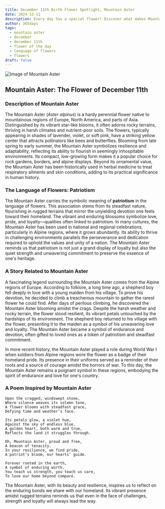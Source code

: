 ```yaml
---
title: December 11th Birth Flower Spotlight, Mountain Aster
date: 2024-12-11
description: Every day has a special flower! Discover what makes Mountain Aster unique as today’s birth flower and its symbolic meaning.
author: 365days
tags:
  - mountain aster
  - december
  - december 11th
  - flower of the day
  - language of flowers
  - flowers
draft: false
---
```


![Image of Mountain Aster](https://cdn.pixabay.com/photo/2017/11/14/00/28/wormwood-some-competition-2947198_1280.jpg#center)


## Mountain Aster: The Flower of December 11th

### Description of Mountain Aster

The Mountain Aster (_Aster alpinus_) is a hardy perennial flower native to mountainous regions of Europe, North America, and parts of Asia. Distinguished by its vibrant star-like blooms, it often adorns rocky terrains, thriving in harsh climates and nutrient-poor soils. The flowers, typically appearing in shades of lavender, violet, or soft pink, have a striking yellow center that attracts pollinators like bees and butterflies. Blooming from late spring to early summer, the Mountain Aster symbolizes resilience and adaptability, reflecting its ability to flourish in seemingly inhospitable environments. Its compact, low-growing form makes it a popular choice for rock gardens, borders, and alpine displays. Beyond its ornamental value, the Mountain Aster has been historically used in herbal medicine to treat respiratory ailments and skin conditions, adding to its practical significance in human history.

### The Language of Flowers: Patriotism

The Mountain Aster carries the symbolic meaning of **patriotism** in the language of flowers. This association stems from its steadfast nature, flourishing in rugged terrains that mirror the unyielding devotion one feels toward their homeland. The vibrant and enduring blossoms symbolize love, pride, and loyalty—qualities often linked to patriotism. In many cultures, the Mountain Aster has been used in national and regional celebrations, particularly in Alpine regions, where it grows abundantly. Its ability to thrive in challenging environments parallels the perseverance and dedication required to uphold the values and unity of a nation. The Mountain Aster reminds us that patriotism is not just a grand display of loyalty but also the quiet strength and unwavering commitment to preserve the essence of one's heritage.

### A Story Related to Mountain Aster

A fascinating legend surrounding the Mountain Aster comes from the Alpine regions of Europe. According to folklore, a long time ago, a shepherd boy fell deeply in love with a young maiden from his village. To prove his devotion, he decided to climb a treacherous mountain to gather the rarest flower he could find. After days of perilous climbing, he discovered the Mountain Aster blooming amidst the crags. Despite the harsh weather and rocky terrain, the flower stood resilient, its vibrant petals untouched by the hardships of its environment. The shepherd boy returned to his village with the flower, presenting it to the maiden as a symbol of his unwavering love and loyalty. The Mountain Aster became a symbol of endurance and devotion, often gifted to loved ones as a token of patriotism and steadfast commitment.

In more recent history, the Mountain Aster played a role during World War I when soldiers from Alpine regions wore the flower as a badge of their homeland pride. Its presence in their uniforms served as a reminder of their roots and a source of courage amidst the horrors of war. To this day, the Mountain Aster remains a poignant symbol in these regions, embodying the spirit of endurance and love for one's country.

### A Poem Inspired by Mountain Aster

```
Upon the cragged, windswept stone,  
Where silence weaves its solemn tone,  
A flower blooms with steadfast grace,  
Defying time and weather’s face.  

Its petals glow, a violet hue,  
Against the sky of endless blue.  
A golden heart, both warm and true,  
Reflects the land it struggles through.  

Oh, Mountain Aster, proud and free,  
A beacon of tenacity.  
In your resilience, we find pride,  
A patriot’s bloom, our hearts’ guide.  

Forever rooted in the earth,  
A symbol of enduring worth.  
You teach us strength, you teach us care,  
To love our home beyond compare.  
```

The Mountain Aster, with its beauty and resilience, inspires us to reflect on the enduring bonds we share with our homeland. Its vibrant presence amidst rugged terrains reminds us that even in the face of challenges, strength and loyalty will always lead the way.